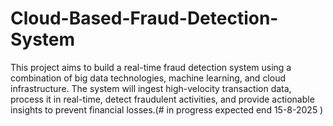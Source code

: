# Cloud-Based-Fraud-Detection-System

This project aims to build a real-time fraud detection system using a combination of big data technologies, machine learning, and cloud infrastructure. The system will ingest high-velocity transaction data, process it in real-time, detect fraudulent activities, and provide actionable insights to prevent financial losses.(# in progress expected end 15-8-2025 ) 
